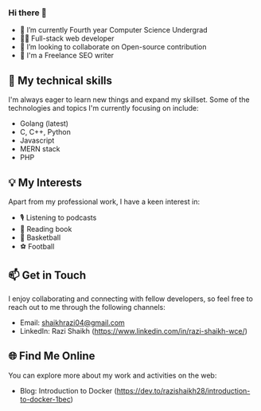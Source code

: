### Hi there 👋

- 🔭 I’m currently Fourth year Computer Science Undergrad
- 👨‍💻 Full-stack web developer 
- 👯 I’m looking to collaborate on Open-source contribution
- 📝 I'm a Freelance SEO writer

## 🌱 My technical skills
I'm always eager to learn new things and expand my skillset. Some of the technologies and topics I'm currently focusing on include:

- Golang (latest)
- C, C++, Python 
- Javascript
- MERN stack
- PHP

## 💡 My Interests
Apart from my professional work, I have a keen interest in:

- 🎙️ Listening to podcasts
- 📖 Reading book
- 🏀 Basketball
- ⚽ Football

## 📫 Get in Touch
I enjoy collaborating and connecting with fellow developers, so feel free to reach out to me through the following channels:

- Email: shaikhrazi04@gmail.com
- LinkedIn: Razi Shaikh (https://www.linkedin.com/in/razi-shaikh-wce/)

## 🌐 Find Me Online
You can explore more about my work and activities on the web:

- Blog: Introduction to Docker (https://dev.to/razishaikh28/introduction-to-docker-1bec)

<!--
**razishaikh28/razishaikh28** is a ✨ _special_ ✨ repository because its `README.md` (this file) appears on your GitHub profile.

Here are some ideas to get you started:

- 🔭 I’m currently working on ...
- 🌱 I’m currently learning ...
- 👯 I’m looking to collaborate on ...
- 🤔 I’m looking for help with ...
- 💬 Ask me about ...
- 📫 How to reach me: ...
- 😄 Pronouns: ...
- ⚡ Fun fact: ...
-->
